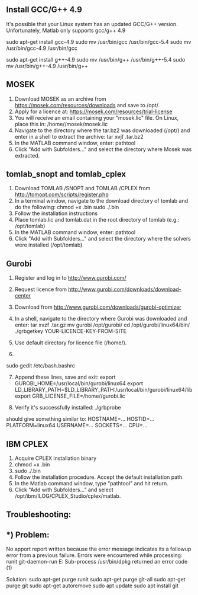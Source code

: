 Install GCC/G++ 4.9
-------------------
It's possible that your Linux system has an updated GCC/G++ version.
Unfortunately, Matlab only supports gcc/g++ 4.9


sudo apt-get install gcc-4.9
sudo mv /usr/bin/gcc /usr/bin/gcc-5.4
sudo mv /usr/bin/gcc-4.9 /usr/bin/gcc

sudo apt-get install g++-4.9
sudo mv /usr/bin/g++ /usr/bin/g++-5.4
sudo mv /usr/bin/g++-4.9 /usr/bin/g++

MOSEK
-----
1) Download MOSEK as an archive from https://mosek.com/resources/downloads 
and save to /opt/. 
2) Apply for a licence at: https://mosek.com/resources/trial-license
3) You will receive an email containing your "mosek.lic" file. On Linux,
place this in:
/home/<userid>/mosek/mosek.lic
4) Navigate to the directory where the tar.bz2 was downloaded (/opt/) and 
enter in a shell to extract the archive:
tar xvjf <filename>.tar.bz2
5) In the MATLAB command window, enter: 
pathtool
6) Click "Add with Subfolders..." and select the directory where Mosek was 
extracted.

tomlab_snopt and tomlab_cplex
------------
1) Download TOMLAB /SNOPT and TOMLAB /CPLEX from 
http://tomopt.com/scripts/register.php
2) In a terminal window, navigate to the download directory of tomlab and 
do the following:
chmod +x <filename>.bin
sudo ./<filename>.bin
3) Follow the installation instructions
4) Place tomlab.lic and tomlab.dat in the root directory of tomlab 
(e.g.: /opt/tomlab)
5) In the MATLAB command window, enter: 
pathtool
6) Click "Add with Subfolders..." and select the directory where the 
solvers were installed (/opt/tomlab).

Gurobi
------
1) Register and log in to http://www.gurobi.com/
2) Request licence from http://www.gurobi.com/downloads/download-center
3) Download from http://www.gurobi.com/downloads/gurobi-optimizer
4) In a shell, navigate to the directory where Gurobi was downloaded and 
enter:
tar xvzf <archive>.tar.gz
mv gurobi<ver> /opt/gurobi<ver>/
cd /opt/gurobi<ver>/linux64/bin/
./grbgetkey YOUR-LICENCE-KEY-FROM-SITE

5) Use default directory for licence file (/home/<userid>).
6) 
sudo gedit /etc/bash.bashrc

7) Append these lines, save and exit:
export GUROBI_HOME=/usr/local/bin/gurobi<ver>/linux64
export LD_LIBRARY_PATH=$LD_LIBRARY_PATH:/usr/local/bin/gurobi<ver>/linux64/lib
export GRB_LICENSE_FILE=/home/<userid>/gurobi.lic

8) Verify it's successfully installed:
./grbprobe

should give something similar to:
HOSTNAME=...
HOSTID=...
PLATFORM=linux64
USERNAME=...
SOCKETS=...
CPU=...

IBM CPLEX
----------
1) Acquire CPLEX installation binary
2) chmod +x <cplexbinary>.bin
3) sudo ./<cplexbinary>.bin
4) Follow the installation procedure. Accept the default installation path.
5) In the Matlab command window, type "pathtool" and hit return.
6) Click "Add with Subfolders..." and select 
/opt/ibm/ILOG/CPLEX_Studio<ver>/cplex/matlab.



Troubleshooting:
----------------

*) Problem:
-----------
 No apport report written because the error message indicates its a followup error from a previous failure.
                          Errors were encountered while processing:
 runit
 git-daemon-run
E: Sub-process /usr/bin/dpkg returned an error code (1)

Solution:
sudo apt-get purge runit
sudo apt-get purge git-all
sudo apt-get purge git
sudo apt-get autoremove
sudo apt update
sudo apt install git


